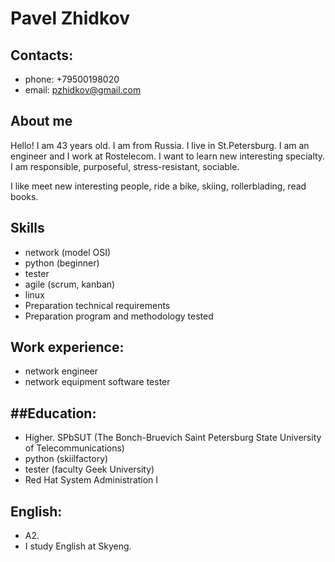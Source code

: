 # Pavel Zhidkov

## Contacts:

- phone: +79500198020
- email: pzhidkov@gmail.com

## About me

Hello!
I am 43 years old.
I am from Russia.
I live in St.Petersburg.
I am an engineer and I work at Rostelecom.
I want to learn new interesting specialty.
I am responsible, purposeful, stress-resistant, sociable.

I like meet new interesting people, ride a bike, skiing, rollerblading, read books.


## Skills

- network (model OSI)
- python (beginner)
- tester
- agile (scrum, kanban)
- linux
- Preparation technical requirements
- Preparation program and methodology tested

## Work experience:

- network engineer
- network equipment software tester


## ##Education:

- Higher. SPbSUT (The Bonch-Bruevich Saint Petersburg State University of Telecommunications)
- python (skiilfactory)
- tester (faculty Geek University)
- Red Hat System Administration I

## English:

- A2.
- I study English at Skyeng.

